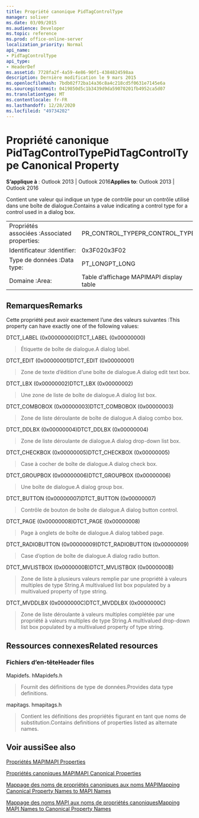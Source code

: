 ```yaml
---
title: Propriété canonique PidTagControlType
manager: soliver
ms.date: 03/09/2015
ms.audience: Developer
ms.topic: reference
ms.prod: office-online-server
localization_priority: Normal
api_name:
- PidTagControlType
api_type:
- HeaderDef
ms.assetid: 7728fa2f-4a59-4e86-90f1-4384824598aa
description: Dernière modification le 9 mars 2015
ms.openlocfilehash: 7bdb02f72ba14a36c8a4c218cd5f0631e7145e6a
ms.sourcegitcommit: 0419850d5c1b3439d9da59070201fb4952ca5d07
ms.translationtype: MT
ms.contentlocale: fr-FR
ms.lasthandoff: 12/28/2020
ms.locfileid: "49734202"
---
```

# <a name="pidtagcontroltype-canonical-property"></a><span data-ttu-id="678e8-103">Propriété canonique PidTagControlType</span><span class="sxs-lookup"><span data-stu-id="678e8-103">PidTagControlType Canonical Property</span></span>

  
  
<span data-ttu-id="678e8-104">**S’applique à** : Outlook 2013 | Outlook 2016</span><span class="sxs-lookup"><span data-stu-id="678e8-104">**Applies to**: Outlook 2013 | Outlook 2016</span></span> 
  
<span data-ttu-id="678e8-105">Contient une valeur qui indique un type de contrôle pour un contrôle utilisé dans une boîte de dialogue.</span><span class="sxs-lookup"><span data-stu-id="678e8-105">Contains a value indicating a control type for a control used in a dialog box.</span></span> 
  
|||
|:-----|:-----|
|<span data-ttu-id="678e8-106">Propriétés associées :</span><span class="sxs-lookup"><span data-stu-id="678e8-106">Associated properties:</span></span>  <br/> |<span data-ttu-id="678e8-107">PR_CONTROL_TYPE</span><span class="sxs-lookup"><span data-stu-id="678e8-107">PR_CONTROL_TYPE</span></span>  <br/> |
|<span data-ttu-id="678e8-108">Identificateur :</span><span class="sxs-lookup"><span data-stu-id="678e8-108">Identifier:</span></span>  <br/> |<span data-ttu-id="678e8-109">0x3F02</span><span class="sxs-lookup"><span data-stu-id="678e8-109">0x3F02</span></span>  <br/> |
|<span data-ttu-id="678e8-110">Type de données :</span><span class="sxs-lookup"><span data-stu-id="678e8-110">Data type:</span></span>  <br/> |<span data-ttu-id="678e8-111">PT_LONG</span><span class="sxs-lookup"><span data-stu-id="678e8-111">PT_LONG</span></span>  <br/> |
|<span data-ttu-id="678e8-112">Domaine :</span><span class="sxs-lookup"><span data-stu-id="678e8-112">Area:</span></span>  <br/> |<span data-ttu-id="678e8-113">Table d’affichage MAPI</span><span class="sxs-lookup"><span data-stu-id="678e8-113">MAPI display table</span></span>  <br/> |
   
## <a name="remarks"></a><span data-ttu-id="678e8-114">Remarques</span><span class="sxs-lookup"><span data-stu-id="678e8-114">Remarks</span></span>

<span data-ttu-id="678e8-115">Cette propriété peut avoir exactement l’une des valeurs suivantes :</span><span class="sxs-lookup"><span data-stu-id="678e8-115">This property can have exactly one of the following values:</span></span>
    
<span data-ttu-id="678e8-116">DTCT_LABEL (0x00000000)</span><span class="sxs-lookup"><span data-stu-id="678e8-116">DTCT_LABEL (0x00000000)</span></span>
  
> <span data-ttu-id="678e8-117">Étiquette de boîte de dialogue.</span><span class="sxs-lookup"><span data-stu-id="678e8-117">A dialog label.</span></span>
   
<span data-ttu-id="678e8-118">DTCT_EDIT (0x00000001)</span><span class="sxs-lookup"><span data-stu-id="678e8-118">DTCT_EDIT (0x00000001)</span></span>
  
> <span data-ttu-id="678e8-119">Zone de texte d’édition d’une boîte de dialogue.</span><span class="sxs-lookup"><span data-stu-id="678e8-119">A dialog edit text box.</span></span>

<span data-ttu-id="678e8-120">DTCT_LBX (0x00000002)</span><span class="sxs-lookup"><span data-stu-id="678e8-120">DTCT_LBX (0x00000002)</span></span>
  
> <span data-ttu-id="678e8-121">Une zone de liste de boîte de dialogue.</span><span class="sxs-lookup"><span data-stu-id="678e8-121">A dialog list box.</span></span>
    
<span data-ttu-id="678e8-122">DTCT_COMBOBOX (0x00000003)</span><span class="sxs-lookup"><span data-stu-id="678e8-122">DTCT_COMBOBOX (0x00000003)</span></span>
  
> <span data-ttu-id="678e8-123">Zone de liste déroulante de boîte de dialogue.</span><span class="sxs-lookup"><span data-stu-id="678e8-123">A dialog combo box.</span></span>

<span data-ttu-id="678e8-124">DTCT_DDLBX (0x00000004)</span><span class="sxs-lookup"><span data-stu-id="678e8-124">DTCT_DDLBX (0x00000004)</span></span>
  
> <span data-ttu-id="678e8-125">Zone de liste déroulante de dialogue.</span><span class="sxs-lookup"><span data-stu-id="678e8-125">A dialog drop-down list box.</span></span>

<span data-ttu-id="678e8-126">DTCT_CHECKBOX (0x00000005)</span><span class="sxs-lookup"><span data-stu-id="678e8-126">DTCT_CHECKBOX (0x00000005)</span></span>
  
> <span data-ttu-id="678e8-127">Case à cocher de boîte de dialogue.</span><span class="sxs-lookup"><span data-stu-id="678e8-127">A dialog check box.</span></span>

<span data-ttu-id="678e8-128">DTCT_GROUPBOX (0x00000006)</span><span class="sxs-lookup"><span data-stu-id="678e8-128">DTCT_GROUPBOX (0x00000006)</span></span>
  
> <span data-ttu-id="678e8-129">Une boîte de dialogue.</span><span class="sxs-lookup"><span data-stu-id="678e8-129">A dialog group box.</span></span>
  
<span data-ttu-id="678e8-130">DTCT_BUTTON (0x00000007)</span><span class="sxs-lookup"><span data-stu-id="678e8-130">DTCT_BUTTON (0x00000007)</span></span>
  
> <span data-ttu-id="678e8-131">Contrôle de bouton de boîte de dialogue.</span><span class="sxs-lookup"><span data-stu-id="678e8-131">A dialog button control.</span></span>
    
<span data-ttu-id="678e8-132">DTCT_PAGE (0x00000008)</span><span class="sxs-lookup"><span data-stu-id="678e8-132">DTCT_PAGE (0x00000008)</span></span>
  
> <span data-ttu-id="678e8-133">Page à onglets de boîte de dialogue.</span><span class="sxs-lookup"><span data-stu-id="678e8-133">A dialog tabbed page.</span></span>
    
<span data-ttu-id="678e8-134">DTCT_RADIOBUTTON (0x00000009)</span><span class="sxs-lookup"><span data-stu-id="678e8-134">DTCT_RADIOBUTTON (0x00000009)</span></span>
  
> <span data-ttu-id="678e8-135">Case d’option de boîte de dialogue.</span><span class="sxs-lookup"><span data-stu-id="678e8-135">A dialog radio button.</span></span>
    
<span data-ttu-id="678e8-136">DTCT_MVLISTBOX (0x0000000B)</span><span class="sxs-lookup"><span data-stu-id="678e8-136">DTCT_MVLISTBOX (0x0000000B)</span></span>
  
> <span data-ttu-id="678e8-137">Zone de liste à plusieurs valeurs remplie par une propriété à valeurs multiples de type String.</span><span class="sxs-lookup"><span data-stu-id="678e8-137">A multivalued list box populated by a multivalued property of type string.</span></span>
    
<span data-ttu-id="678e8-138">DTCT_MVDDLBX (0x0000000C)</span><span class="sxs-lookup"><span data-stu-id="678e8-138">DTCT_MVDDLBX (0x0000000C)</span></span>
  
> <span data-ttu-id="678e8-139">Zone de liste déroulante à valeurs multiples complétée par une propriété à valeurs multiples de type String.</span><span class="sxs-lookup"><span data-stu-id="678e8-139">A multivalued drop-down list box populated by a multivalued property of type string.</span></span>
    
## <a name="related-resources"></a><span data-ttu-id="678e8-140">Ressources connexes</span><span class="sxs-lookup"><span data-stu-id="678e8-140">Related resources</span></span>

### <a name="header-files"></a><span data-ttu-id="678e8-141">Fichiers d’en-tête</span><span class="sxs-lookup"><span data-stu-id="678e8-141">Header files</span></span>

<span data-ttu-id="678e8-142">Mapidefs. h</span><span class="sxs-lookup"><span data-stu-id="678e8-142">Mapidefs.h</span></span>
  
> <span data-ttu-id="678e8-143">Fournit des définitions de type de données.</span><span class="sxs-lookup"><span data-stu-id="678e8-143">Provides data type definitions.</span></span>
    
<span data-ttu-id="678e8-144">mapitags. h</span><span class="sxs-lookup"><span data-stu-id="678e8-144">mapitags.h</span></span>
  
> <span data-ttu-id="678e8-145">Contient les définitions des propriétés figurant en tant que noms de substitution.</span><span class="sxs-lookup"><span data-stu-id="678e8-145">Contains definitions of properties listed as alternate names.</span></span>
    
## <a name="see-also"></a><span data-ttu-id="678e8-146">Voir aussi</span><span class="sxs-lookup"><span data-stu-id="678e8-146">See also</span></span>



[<span data-ttu-id="678e8-147">Propriétés MAPI</span><span class="sxs-lookup"><span data-stu-id="678e8-147">MAPI Properties</span></span>](mapi-properties.md)
  
[<span data-ttu-id="678e8-148">Propriétés canoniques MAPI</span><span class="sxs-lookup"><span data-stu-id="678e8-148">MAPI Canonical Properties</span></span>](mapi-canonical-properties.md)
  
[<span data-ttu-id="678e8-149">Mappage des noms de propriétés canoniques aux noms MAPI</span><span class="sxs-lookup"><span data-stu-id="678e8-149">Mapping Canonical Property Names to MAPI Names</span></span>](mapping-canonical-property-names-to-mapi-names.md)
  
[<span data-ttu-id="678e8-150">Mappage des noms MAPI aux noms de propriétés canoniques</span><span class="sxs-lookup"><span data-stu-id="678e8-150">Mapping MAPI Names to Canonical Property Names</span></span>](mapping-mapi-names-to-canonical-property-names.md)

